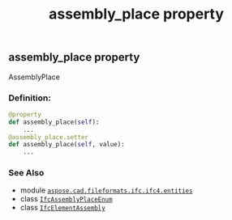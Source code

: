 ﻿---
title: assembly_place property
second_title: Aspose.CAD for Python via .NET API References
description: 
type: docs
weight: 30
url: /aspose.cad.fileformats.ifc.ifc4.entities/ifcelementassembly/assembly_place/
is_root: false
---

## assembly_place property


AssemblyPlace
### Definition:
```python
@property
def assembly_place(self):
    ...
@assembly_place.setter
def assembly_place(self, value):
    ...
```

### See Also
* module [`aspose.cad.fileformats.ifc.ifc4.entities`](../../)
* class [`IfcAssemblyPlaceEnum`](/cad/python-net/aspose.cad.fileformats.ifc.ifc4.types/ifcassemblyplaceenum)
* class [`IfcElementAssembly`](/cad/python-net/aspose.cad.fileformats.ifc.ifc4.entities/ifcelementassembly)
